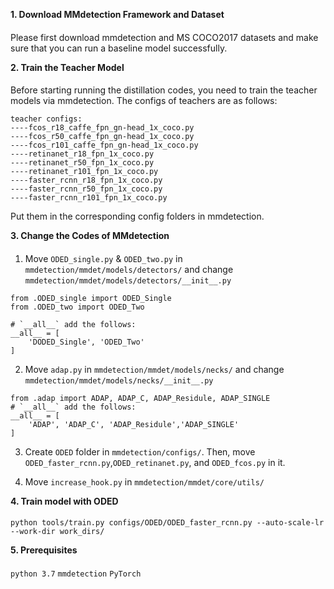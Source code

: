 **1. Download MMdetection Framework and Dataset**
####
Please first download mmdetection and MS COCO2017 datasets and make sure that you can run a baseline model successfully.

**2. Train the Teacher Model**
####
Before starting running the distillation codes, you need to train the teacher models via mmdetection. The configs of teachers are as follows:
```
teacher configs:
----fcos_r18_caffe_fpn_gn-head_1x_coco.py
----fcos_r50_caffe_fpn_gn-head_1x_coco.py
----fcos_r101_caffe_fpn_gn-head_1x_coco.py
----retinanet_r18_fpn_1x_coco.py
----retinanet_r50_fpn_1x_coco.py
----retinanet_r101_fpn_1x_coco.py
----faster_rcnn_r18_fpn_1x_coco.py
----faster_rcnn_r50_fpn_1x_coco.py
----faster_rcnn_r101_fpn_1x_coco.py
```
Put them in the corresponding config folders in mmdetection.

**3. Change the Codes of MMdetection**
####

1. Move `ODED_single.py` & `ODED_two.py` in `mmdetection/mmdet/models/detectors/` and change `mmdetection/mmdet/models/detectors/__init__.py`
```
from .ODED_single import ODED_Single
from .ODED_two import ODED_Two

# `__all__` add the follows:
__all__ = [
    'DODED_Single', 'ODED_Two'
]
```
2. Move `adap.py` in `mmdetection/mmdet/models/necks/` and change `mmdetection/mmdet/models/necks/__init__.py`
```
from .adap import ADAP, ADAP_C, ADAP_Residule, ADAP_SINGLE
# `__all__` add the follows:
__all__ = [
    'ADAP', 'ADAP_C', 'ADAP_Residule','ADAP_SINGLE'
]
```
3. Create `ODED` folder in `mmdetection/configs/`. Then, move `ODED_faster_rcnn.py`,`ODED_retinanet.py`, and `ODED_fcos.py` in it.

4. Move `increase_hook.py` in `mmdetection/mmdet/core/utils/`

**4. Train model with ODED**
####
```
python tools/train.py configs/ODED/ODED_faster_rcnn.py --auto-scale-lr  --work-dir work_dirs/
```
**5. Prerequisites**
####
`python 3.7`  `mmdetection`  `PyTorch`
